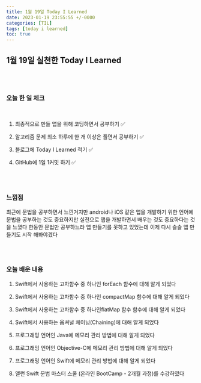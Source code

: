 ```yaml
---
title: 1월 19일 Today I Learned
date: 2023-01-19 23:55:55 +/-0000
categories: [TIL]
tags: [today i learned]
toc: true
---
```


## 1월 19일 실천한 Today I Learned

<br><br>



### 오늘 한 일 체크
<br>

1. 최종적으로 만들 앱을 위해 코딩하면서 공부하기 ✅

2. 알고리즘 문제 최소 하루에 한 개 이상은 풀면서 공부하기 ✅

3. 블로그에 Today I Learned 적기 ✅

4. GitHub에 1일 1커밋 하기 ✅

<br><br>

### 느낌점

최근에 문법을 공부하면서 느낀거지만 android나 iOS 같은 앱을 개발하기 위한 언어에 문법을 공부하는 것도 중요하지만 실전으로 앱을 개발하면서 배우는 것도 중요하다는 것을 느꼈다 한동안 문법만 공부하느라 앱 만들기를 못하고 있었는데 이제 다시 슬슬 앱 만들기도 시작 해봐야겠다

<br><br>

### 오늘 배운 내용

1. Swift에서 사용하는 고차함수 중 하나인 forEach 함수에 대해 알게 되었다

1. Swift에서 사용하는 고차함수 중 하나인 compactMap 함수에 대해 알게 되었다 

1. Swift에서 사용하는 고차함수 중 하나인flatMap 함수 함수에 대해 알게 되었다 

1. Swift에서 사용하는 옵셔널 체이닝(Chaining)에 대해 알게 되었다

1. 프로그래밍 언어인 Java에 메모리 관리 방법에 대해 알게 되었다

1. 프로그래밍 언어인 Objective-C에 메모리 관리 방법에 대해 알게 되었다

1. 프로그래밍 언어인 Swift에 메모리 관리 방법에 대해 알게 되었다

1. 앨런 Swift 문법 마스터 스쿨 (온라인 BootCamp - 2개월 과정)를 수강하였다